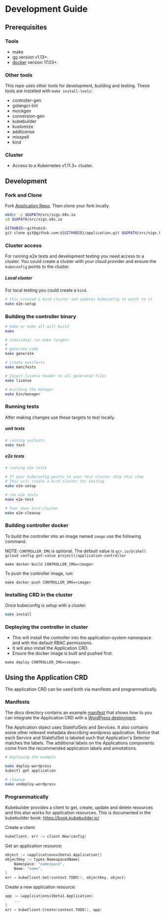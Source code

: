 # Development Guide

## Prerequisites

### Tools
- make
- [go](https://golang.org/dl/) version v1.13+.
- [docker](https://docs.docker.com/install/) version 17.03+.

### Other tools
This repo uses other tools for development, building and testing.
These tools are installed with `make install-tools`:
- controller-gen
- golangci-lint
- mockgen
- conversion-gen
- kubebuilder
- kustomize
- addlicense
- misspell
- kind

### Cluster
- Access to a Kubernetes v1.11.3+ cluster.

## Development

### Fork and Clone

Fork [Application Repo](https://github.com/kubernetes-sigs/application).
Then clone your fork locally.

```bash
mkdir -p $GOPATH/src/sigs.k8s.io
cd $GOPATH/src/sigs.k8s.io

GITHUBID=<githubid>
git clone git@github.com:${GITHUBID}/application.git $GOPATH/src/sigs.k8s.io/kubebuilder
```

### Cluster access
For running e2e tests and development testing you need access to a cluster. You could create a cluster with your cloud provider and ensure the `kubeconfig` points to the cluster. 

##### Local cluster
For local testing you could create a `kind`.

```bash
# this created a kind cluster and updates kubeconfig to point to it
make e2e-setup
```
### Building the controller binary

```bash
# make or make all will build
make

# individual run make targets
#
# generate code 
make generate

# create manifests
make manifests

# Inject license header to all generated files
make license

# building the manager
make bin/manager
```

### Running tests
After making changes use these targets to test locally.

##### unit tests
```bash
# running unitests
make test
```

##### e2e tests
```bash
# running e2e tests

# If your kubeconfig points to your test cluster skip this step
# This will create a kind cluster for testing
make e2e-setup

# run e2e tests
make e2e-test

# Tear down kind cluster
make e2e-cleanup
```

### Building controller docker
To build the controller into an image named `image` use the following command.

NOTE:
`CONTROLLER_IMG` is optional. The default value is `gcr.io/$(shell gcloud config get-value project)/application-controller`

```commandline
make docker-build CONTROLLER_IMG=<image>
```

To push the controller image, run:
```commandline
make docker-push CONTROLLER_IMG=<image>
```

### Installing CRD in the cluster
Once kubeconfig is setup with a cluster.
```bash
make install
```
### Deploying the controller in cluster

- This will install the controller into the application-system namespace and with the default RBAC permissions.
- It will also install the Application CRD.
- Ensure the docker image is built and pushed first.

```commandline
make deploy CONTROLLER_IMG=<image>
```

## Using the Application CRD

The application CRD can be used both via manifests and programmatically.

### Manifests

The docs directory contains an example [manifest](docs/examples/wordpress/application.yaml) that shows how to you can integrate the Application CRD with a [WordPress deployment](docs/examples/wordpress).

The Application object uses StatefulSets and Services. It also contains some other relevant metadata describing wordpress application. Notice that each Service and StatefulSet is labeled such that Application's Selector matches the labels. The additional labels on the Applications components come from the recommended application labels and annotations.

```bash
# Deploying the example

make deploy-wordpress
kubectl get application

# cleanup
make undeploy-wordpress
```
### Programmatically

Kubebuilder provides a client to get, create, update and delete resources and this also works for application resources. This is documented in the kubebuilder book: https://book.kubebuilder.io/

Create a client:
```go
kubeClient, err := client.New(config)
```

Get an application resource:
```go
object := &applicationsv1beta1.Application{}
objectKey := types.NamespacedName{
    Namespace: "namespace",
    Name: "name",
}
err = kubeClient.Get(context.TODO(), objectKey, object)
```

Create a new application resource:
```go
app := &applicationsv1beta1.Application{
	...
}
err = kubeClient.Create(context.TODO(), app)
```
